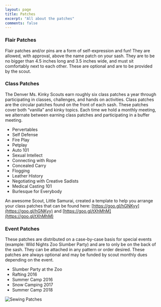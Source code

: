 ```yaml
---
layout: page
title: Patches
excerpt: "All about the patches"
comments: false
---
```


### Flair Patches
Flair patches and/or pins are a form of self-expression and fun! They are allowed, with approval, above the name patch on your sash. They are to be no bigger than 4.5 inches long and 3.5 inches wide, and must sit comfortably next to each other. These are optional and are to be provided by the scout.

### Class Patches
The Denver Ms. Kinky Scouts earn roughly six class patches a year through participating in classes, challenges, and hands on activities. Class patches are the circular patches found on the front of each sash. These patches cover both “vanilla” and kinky topics.  Each time we hold a monthly meeting, we alternate between earning class patches and participating in a buffer meeting. 

* Pervertables 
* Self Defense
* Fire Play 
* Petplay
* Auto 101
* Sexual Intellect
* Connecting with Rope
* Concealed Carry
* Flogging
* Leather History
* Negotiating with Creative Sadists
* Medical Casting 101
* Burlesque for Everybody

An awesome Scout, Little Samurai, created a template to help you arrange your class patches that can be found here: [https://goo.gl/hGNKyy](https://goo.gl/hGNKyy) and [https://goo.gl/tXhMhM](https://goo.gl/tXhMhM)

### Event Patches
These patches are distributed on a case-by-case basis for special events (example: Wild Nights Zoo Slumber Party) and are to only be on the back of the sash. They can be attached in any pattern or order desired. These patches are always optional and may be funded by scout monthly dues depending on the event. 

* Slumber Party at the Zoo
* Rafting 2016
* Summer Camp 2016
* Snow Camping 2017
* Summer Camp 2018

![Sewing Patches](../../assets/img/sewing.jpg "Sewing Patches")
